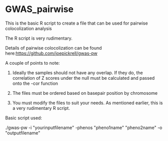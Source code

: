 # GWAS_pairwise

This is the basic R script to create a file that can be used for pairwise colocolization analysis

The R script is very rudimentary. 

Details of pairwise colocolization can be found here:https://github.com/joepickrell/gwas-pw

A couple of points to note:

1. Ideally the samples should not have any overlap. If they do, the correlation of Z scores under the null must be calculated and passed onto the -cor function

2. The files must be ordered based on basepair position by chromosome

3. You must modify the files to suit your needs. As mentioned earlier, this is a very rudimentary R script. 

Basic script used:

./gwas-pw -i "yourinputfilename" -phenos "pheno1name" "pheno2name" -o "outputfilename" 
